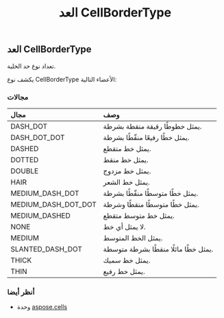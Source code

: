 ﻿---
title: العد CellBorderType
second_title: Aspose.Cells for Python via .NET API المراجع
description:
type: docs
weight: 1830
url: /ar/python-net/aspose.cells/cellbordertype/
is_root: false
---
##  العد CellBorderType
تعداد نوع حد الخلية.



يكشف نوع CellBorderType الأعضاء التالية:

###  مجالات
| مجال| وصف|
| :- | :- |
| DASH_DOT | يمثل خطوطًا رقيقة منقطة بشرطة.|
| DASH_DOT_DOT | يمثل خطًا رفيعًا منقّطًا بشرطة.|
| DASHED | يمثل خط متقطع.|
| DOTTED | يمثل خط منقط.|
| DOUBLE | يمثل خط مزدوج.|
| HAIR | يمثل خط الشعر.|
| MEDIUM_DASH_DOT | يمثل خطًا متوسطًا منقّطًا بشرطة.|
| MEDIUM_DASH_DOT_DOT | يمثل خطًا متوسطًا منقطًا وشرطة.|
| MEDIUM_DASHED | يمثل خط متوسط متقطع.|
| NONE | لا يمثل أي خط.|
| MEDIUM | يمثل الخط المتوسط.|
| SLANTED_DASH_DOT | يمثل خطًا مائلًا منقطًا بشرطة متوسطة.|
| THICK | يمثل خط سميك.|
| THIN | يمثل خط رفيع.|



###  أنظر أيضا
* وحدة [aspose.cells](..)
